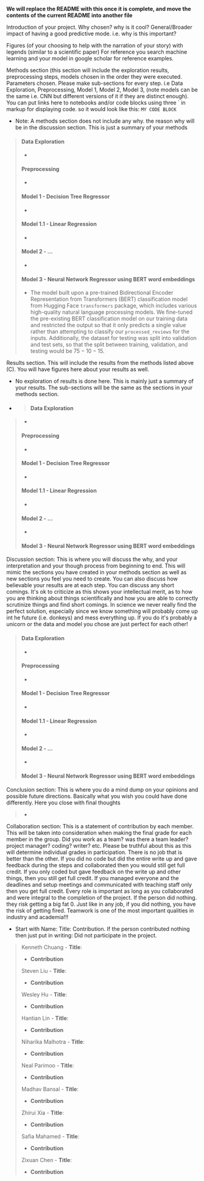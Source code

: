 **We will replace the README with this once it is complete, and move the contents of the current README into another file**

Introduction of your project. Why chosen? why is it cool? General/Broader impact of having a good predictive mode. i.e. why is this important?
> 

Figures (of your choosing to help with the narration of your story) with legends (similar to a scientific paper) For reference you search machine learning and your model in google scholar for reference examples.
> 

Methods section (this section will include the exploration results, preprocessing steps, models chosen in the order they were executed. Parameters chosen. Please make sub-sections for every step. i.e Data Exploration, Preprocessing, Model 1, Model 2, Model 3, (note models can be the same i.e. CNN but different versions of it if they are distinct enough). You can put links here to notebooks and/or code blocks using three ` in markup for displaying code. so it would look like this: ``` MY CODE BLOCK ```
* Note: A methods section does not include any why. the reason why will be in the discussion section. This is just a summary of your methods
> #### Data Exploration
> * 
> #### Preprocessing
> * 
> #### Model 1 - Decision Tree Regressor
> * 
> #### Model 1.1 - Linear Regression
> * 
> #### Model 2 - ...
> * 
> #### Model 3 - Neural Network Regressor using BERT word embeddings
> * The model built upon a pre-trained Bidirectional Encoder Representation from Transformers (BERT) classification model from Hugging Face `transformers` package, which includes various high-quality natural language processing models. We fine-tuned the pre-existing BERT classification model on our training data and restricted the output so that it only predicts a single value rather than attempting to classify our `processed_reviews` for the inputs. Additionally, the dataset for testing was split into validation and test sets, so that the split between training, validation, and testing would be $75-10-15$.

Results section. This will include the results from the methods listed above (C). You will have figures here about your results as well.
* No exploration of results is done here. This is mainly just a summary of your results. The sub-sections will be the same as the sections in your methods section.
* > #### Data Exploration
> * 
> #### Preprocessing
> * 
> #### Model 1 - Decision Tree Regressor
> * 
> #### Model 1.1 - Linear Regression
> * 
> #### Model 2 - ...
> * 
> #### Model 3 - Neural Network Regressor using BERT word embeddings

Discussion section: This is where you will discuss the why, and your interpretation and your though process from beginning to end. This will mimic the sections you have created in your methods section as well as new sections you feel you need to create. You can also discuss how believable your results are at each step. You can discuss any short comings. It's ok to criticize as this shows your intellectual merit, as to how you are thinking about things scientifically and how you are able to correctly scrutinize things and find short comings. In science we never really find the perfect solution, especially since we know something will probably come up int he future (i.e. donkeys) and mess everything up. If you do it's probably a unicorn or the data and model you chose are just perfect for each other!
> #### Data Exploration
> * 
> #### Preprocessing
> * 
> #### Model 1 - Decision Tree Regressor
> * 
> #### Model 1.1 - Linear Regression
> * 
> #### Model 2 - ...
> * 
> #### Model 3 - Neural Network Regressor using BERT word embeddings

Conclusion section: This is where you do a mind dump on your opinions and possible future directions. Basically what you wish you could have done differently. Here you close with final thoughts
> * 

Collaboration section: This is a statement of contribution by each member. This will be taken into consideration when making the final grade for each member in the group. Did you work as a team? was there a team leader? project manager? coding? writer? etc. Please be truthful about this as this will determine individual grades in participation. There is no job that is better than the other. If you did no code but did the entire write up and gave feedback during the steps and collaborated then you would still get full credit. If you only coded but gave feedback on the write up and other things, then you still get full credit. If you managed everyone and the deadlines and setup meetings and communicated with teaching staff only then you get full credit. Every role is important as long as you collaborated and were integral to the completion of the project. If the person did nothing. they risk getting a big fat 0. Just like in any job, if you did nothing, you have the risk of getting fired. Teamwork is one of the most important qualities in industry and academia!!!
* Start with Name: Title: Contribution. If the person contributed nothing then just put in writing: Did not participate in the project.

> Kenneth Chuang - **Title**:
> * **Contribution**
>
> Steven Liu - **Title**:
> * **Contribution**
>
> Wesley Hu - **Title**:
> * **Contribution**
>
> Hantian Lin - **Title**:
> * **Contribution**
>
> Niharika Malhotra - **Title**:
> * **Contribution**
>
> Neal Parimoo - **Title**:
> * **Contribution**
>
> Madhav Bansal - **Title**:
> * **Contribution**
>
> Zhirui Xia - **Title**:
> * **Contribution**
>
> Safia Mahamed - **Title**:
> * **Contribution**
>
> Zixuan Chen - **Title**:
> * **Contribution**